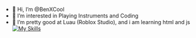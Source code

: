 - 👋 Hi, I’m @BenXCool
- 👀 I’m interested in Playing Instruments and Coding
- 🌱 I’m pretty good at Luau (Roblox Studio), and i am learning html and js
[![My Skills](https://skillicons.dev/icons?i=js,html,css,wasm)](https://skillicons.dev)
